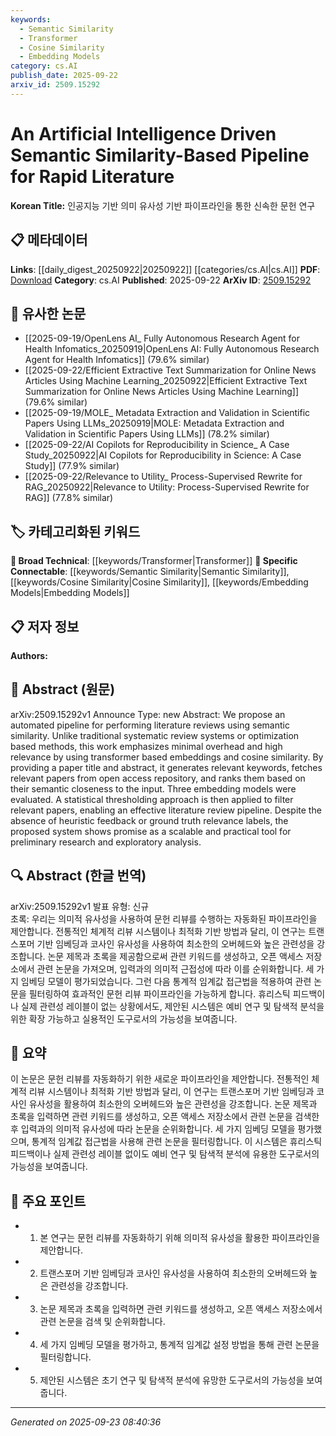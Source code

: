 ```yaml
---
keywords:
  - Semantic Similarity
  - Transformer
  - Cosine Similarity
  - Embedding Models
category: cs.AI
publish_date: 2025-09-22
arxiv_id: 2509.15292
---
```


<!-- KEYWORD_LINKING_METADATA:
{
  "processed_timestamp": "2025-09-23T08:40:36.375361",
  "vocabulary_version": "1.0",
  "selected_keywords": [
    "Semantic Similarity",
    "Transformer",
    "Cosine Similarity",
    "Embedding Models"
  ],
  "rejected_keywords": [],
  "similarity_scores": {
    "Semantic Similarity": 0.85,
    "Transformer": 0.89,
    "Cosine Similarity": 0.82,
    "Embedding Models": 0.8
  },
  "extraction_method": "AI_prompt_based",
  "budget_applied": true,
  "candidates_json": {
    "candidates": [
      {
        "surface": "semantic similarity",
        "canonical": "Semantic Similarity",
        "aliases": [
          "similarity measure",
          "semantic closeness"
        ],
        "category": "specific_connectable",
        "rationale": "Semantic similarity is crucial for linking related literature and concepts, enhancing connectivity.",
        "novelty_score": 0.55,
        "connectivity_score": 0.88,
        "specificity_score": 0.72,
        "link_intent_score": 0.85
      },
      {
        "surface": "transformer based embeddings",
        "canonical": "Transformer",
        "aliases": [
          "transformer embeddings",
          "transformer models"
        ],
        "category": "broad_technical",
        "rationale": "Transformers are a fundamental technology in NLP, providing a strong link to related research.",
        "novelty_score": 0.45,
        "connectivity_score": 0.92,
        "specificity_score": 0.68,
        "link_intent_score": 0.89
      },
      {
        "surface": "cosine similarity",
        "canonical": "Cosine Similarity",
        "aliases": [
          "cosine measure",
          "cosine distance"
        ],
        "category": "specific_connectable",
        "rationale": "Cosine similarity is a widely used metric for measuring semantic similarity, facilitating connections.",
        "novelty_score": 0.5,
        "connectivity_score": 0.85,
        "specificity_score": 0.7,
        "link_intent_score": 0.82
      },
      {
        "surface": "embedding models",
        "canonical": "Embedding Models",
        "aliases": [
          "vector embeddings",
          "embedding techniques"
        ],
        "category": "specific_connectable",
        "rationale": "Embedding models are key in transforming text into numerical representations, linking various NLP tasks.",
        "novelty_score": 0.58,
        "connectivity_score": 0.87,
        "specificity_score": 0.75,
        "link_intent_score": 0.8
      }
    ],
    "ban_list_suggestions": [
      "automated pipeline",
      "literature review"
    ]
  },
  "decisions": [
    {
      "candidate_surface": "semantic similarity",
      "resolved_canonical": "Semantic Similarity",
      "decision": "linked",
      "scores": {
        "novelty": 0.55,
        "connectivity": 0.88,
        "specificity": 0.72,
        "link_intent": 0.85
      }
    },
    {
      "candidate_surface": "transformer based embeddings",
      "resolved_canonical": "Transformer",
      "decision": "linked",
      "scores": {
        "novelty": 0.45,
        "connectivity": 0.92,
        "specificity": 0.68,
        "link_intent": 0.89
      }
    },
    {
      "candidate_surface": "cosine similarity",
      "resolved_canonical": "Cosine Similarity",
      "decision": "linked",
      "scores": {
        "novelty": 0.5,
        "connectivity": 0.85,
        "specificity": 0.7,
        "link_intent": 0.82
      }
    },
    {
      "candidate_surface": "embedding models",
      "resolved_canonical": "Embedding Models",
      "decision": "linked",
      "scores": {
        "novelty": 0.58,
        "connectivity": 0.87,
        "specificity": 0.75,
        "link_intent": 0.8
      }
    }
  ]
}
-->

# An Artificial Intelligence Driven Semantic Similarity-Based Pipeline for Rapid Literature

**Korean Title:** 인공지능 기반 의미 유사성 기반 파이프라인을 통한 신속한 문헌 연구

## 📋 메타데이터

**Links**: [[daily_digest_20250922|20250922]] [[categories/cs.AI|cs.AI]]
**PDF**: [Download](https://arxiv.org/pdf/2509.15292.pdf)
**Category**: cs.AI
**Published**: 2025-09-22
**ArXiv ID**: [2509.15292](https://arxiv.org/abs/2509.15292)

## 🔗 유사한 논문
- [[2025-09-19/OpenLens AI_ Fully Autonomous Research Agent for Health Infomatics_20250919|OpenLens AI: Fully Autonomous Research Agent for Health Infomatics]] (79.6% similar)
- [[2025-09-22/Efficient Extractive Text Summarization for Online News Articles Using Machine Learning_20250922|Efficient Extractive Text Summarization for Online News Articles Using Machine Learning]] (79.6% similar)
- [[2025-09-19/MOLE_ Metadata Extraction and Validation in Scientific Papers Using LLMs_20250919|MOLE: Metadata Extraction and Validation in Scientific Papers Using LLMs]] (78.2% similar)
- [[2025-09-22/AI Copilots for Reproducibility in Science_ A Case Study_20250922|AI Copilots for Reproducibility in Science: A Case Study]] (77.9% similar)
- [[2025-09-22/Relevance to Utility_ Process-Supervised Rewrite for RAG_20250922|Relevance to Utility: Process-Supervised Rewrite for RAG]] (77.8% similar)

## 🏷️ 카테고리화된 키워드
**🧠 Broad Technical**: [[keywords/Transformer|Transformer]]
**🔗 Specific Connectable**: [[keywords/Semantic Similarity|Semantic Similarity]], [[keywords/Cosine Similarity|Cosine Similarity]], [[keywords/Embedding Models|Embedding Models]]

## 📋 저자 정보

**Authors:** 

## 📄 Abstract (원문)

arXiv:2509.15292v1 Announce Type: new 
Abstract: We propose an automated pipeline for performing literature reviews using semantic similarity. Unlike traditional systematic review systems or optimization based methods, this work emphasizes minimal overhead and high relevance by using transformer based embeddings and cosine similarity. By providing a paper title and abstract, it generates relevant keywords, fetches relevant papers from open access repository, and ranks them based on their semantic closeness to the input. Three embedding models were evaluated. A statistical thresholding approach is then applied to filter relevant papers, enabling an effective literature review pipeline. Despite the absence of heuristic feedback or ground truth relevance labels, the proposed system shows promise as a scalable and practical tool for preliminary research and exploratory analysis.

## 🔍 Abstract (한글 번역)

arXiv:2509.15292v1 발표 유형: 신규  
초록: 우리는 의미적 유사성을 사용하여 문헌 리뷰를 수행하는 자동화된 파이프라인을 제안합니다. 전통적인 체계적 리뷰 시스템이나 최적화 기반 방법과 달리, 이 연구는 트랜스포머 기반 임베딩과 코사인 유사성을 사용하여 최소한의 오버헤드와 높은 관련성을 강조합니다. 논문 제목과 초록을 제공함으로써 관련 키워드를 생성하고, 오픈 액세스 저장소에서 관련 논문을 가져오며, 입력과의 의미적 근접성에 따라 이를 순위화합니다. 세 가지 임베딩 모델이 평가되었습니다. 그런 다음 통계적 임계값 접근법을 적용하여 관련 논문을 필터링하여 효과적인 문헌 리뷰 파이프라인을 가능하게 합니다. 휴리스틱 피드백이나 실제 관련성 레이블이 없는 상황에서도, 제안된 시스템은 예비 연구 및 탐색적 분석을 위한 확장 가능하고 실용적인 도구로서의 가능성을 보여줍니다.

## 📝 요약

이 논문은 문헌 리뷰를 자동화하기 위한 새로운 파이프라인을 제안합니다. 전통적인 체계적 리뷰 시스템이나 최적화 기반 방법과 달리, 이 연구는 트랜스포머 기반 임베딩과 코사인 유사성을 활용하여 최소한의 오버헤드와 높은 관련성을 강조합니다. 논문 제목과 초록을 입력하면 관련 키워드를 생성하고, 오픈 액세스 저장소에서 관련 논문을 검색한 후 입력과의 의미적 유사성에 따라 논문을 순위화합니다. 세 가지 임베딩 모델을 평가했으며, 통계적 임계값 접근법을 사용해 관련 논문을 필터링합니다. 이 시스템은 휴리스틱 피드백이나 실제 관련성 레이블 없이도 예비 연구 및 탐색적 분석에 유용한 도구로서의 가능성을 보여줍니다.

## 🎯 주요 포인트

- 1. 본 연구는 문헌 리뷰를 자동화하기 위해 의미적 유사성을 활용한 파이프라인을 제안합니다.
- 2. 트랜스포머 기반 임베딩과 코사인 유사성을 사용하여 최소한의 오버헤드와 높은 관련성을 강조합니다.
- 3. 논문 제목과 초록을 입력하면 관련 키워드를 생성하고, 오픈 액세스 저장소에서 관련 논문을 검색 및 순위화합니다.
- 4. 세 가지 임베딩 모델을 평가하고, 통계적 임계값 설정 방법을 통해 관련 논문을 필터링합니다.
- 5. 제안된 시스템은 초기 연구 및 탐색적 분석에 유망한 도구로서의 가능성을 보여줍니다.


---

*Generated on 2025-09-23 08:40:36*